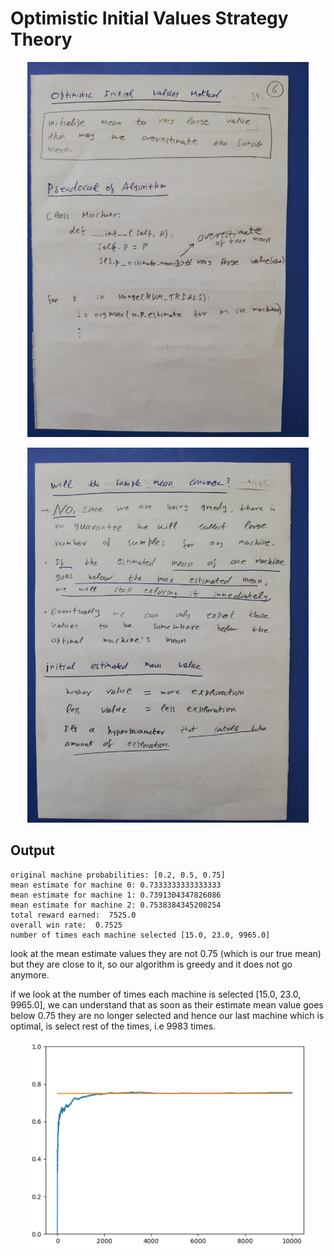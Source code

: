 
# Optimistic Initial Values Strategy Theory

<p align="center"><img src="https://github.com/mudasiryounas/RLCourse/blob/master/optimistic_initial_values/theory/p1.jpeg" width="450"></p>
<p align="center"><img src="https://github.com/mudasiryounas/RLCourse/blob/master/optimistic_initial_values/theory/p2.jpeg" width="450"></p>


## Output
```
original machine probabilities: [0.2, 0.5, 0.75]
mean estimate for machine 0: 0.7333333333333333
mean estimate for machine 1: 0.7391304347826086
mean estimate for machine 2: 0.7538384345208254
total reward earned:  7525.0
overall win rate:  0.7525
number of times each machine selected [15.0, 23.0, 9965.0]
```

look at the mean estimate values they are not 0.75 (which is our true mean) but they are close to it, so our algorithm is greedy and it does not go anymore.

if we look at the number of times each machine is selected [15.0, 23.0, 9965.0], we can understand that as soon as their estimate mean value goes below 0.75 they are no longer selected and hence our last machine which is optimal, is select rest of the times, i.e 9983 times. 

<p align="center"><img src="https://github.com/mudasiryounas/RLCourse/blob/master/optimistic_initial_values/theory/p3.png" width="450"></p>
